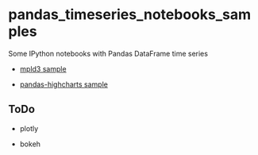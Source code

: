 # pandas_timeseries_notebooks_samples

Some IPython notebooks with Pandas DataFrame time series


- [mpld3 sample](http://nbviewer.ipython.org/github/scls19fr/pandas_timeseries_notebooks_samples/blob/master/pandas_plot_mpld3.ipynb)

- [pandas-highcharts sample](http://nbviewer.ipython.org/github/scls19fr/pandas_timeseries_notebooks_samples/blob/master/pandas-highcharts.ipynb)


## ToDo
- plotly

- bokeh

